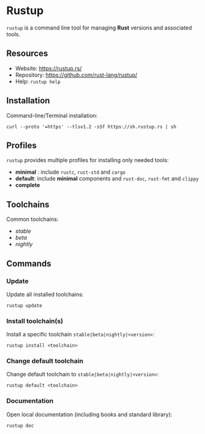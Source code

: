 # Rustup

`rustup` is a command line tool for managing **Rust** versions and associated tools.

## Resources

- Website: <https://rustup.rs/>
- Repository: <https://github.com/rust-lang/rustup/>
- Help: `rustup help`

## Installation

Command-line/Terminal installation:

```console
curl --proto '=https' --tlsv1.2 -sSf https://sh.rustup.rs | sh
```

## Profiles

`rustup` provides multiple profiles for installing only needed tools:

- **minimal** : include `rustc`, `rust-std` and `cargo`
- **default**: include **minimal** components and `rust-doc`, `rust-fmt` and `clippy`
- **complete**

## Toolchains

Common toolchains:

- *stable*
- *beta*
- *nightly*

## Commands

### Update

Update all installed toolchains:

```console
rustup update
```

### Install toolchain(s)

Install a specific toolchain `stable|beta|nightly|<version>`:

```console
rustup install <toolchain>
```

### Change default toolchain

Change default toolchain to `stable|beta|nightly|<version>`:

```console
rustup default <toolchain>
```

### Documentation

Open local documentation (including books and standard library):

```console
rustup doc
```
